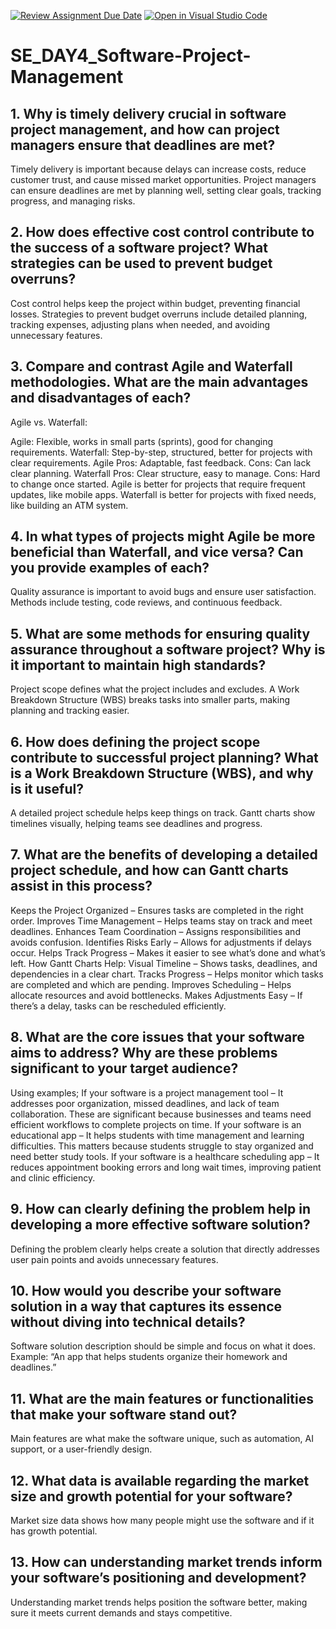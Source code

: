 [![Review Assignment Due Date](https://classroom.github.com/assets/deadline-readme-button-22041afd0340ce965d47ae6ef1cefeee28c7c493a6346c4f15d667ab976d596c.svg)](https://classroom.github.com/a/9pw6JKcu)
[![Open in Visual Studio Code](https://classroom.github.com/assets/open-in-vscode-2e0aaae1b6195c2367325f4f02e2d04e9abb55f0b24a779b69b11b9e10269abc.svg)](https://classroom.github.com/online_ide?assignment_repo_id=18515884&assignment_repo_type=AssignmentRepo)
# SE_DAY4_Software-Project-Management
## 1. Why is timely delivery crucial in software project management, and how can project managers ensure that deadlines are met?
Timely delivery is important because delays can increase costs, reduce customer trust, and cause missed market opportunities. Project managers can ensure deadlines are met by planning well, setting clear goals, tracking progress, and managing risks.

## 2. How does effective cost control contribute to the success of a software project? What strategies can be used to prevent budget overruns?
Cost control helps keep the project within budget, preventing financial losses. Strategies to prevent budget overruns include detailed planning, tracking expenses, adjusting plans when needed, and avoiding unnecessary features.

## 3. Compare and contrast Agile and Waterfall methodologies. What are the main advantages and disadvantages of each?
Agile vs. Waterfall:

Agile: Flexible, works in small parts (sprints), good for changing requirements.
Waterfall: Step-by-step, structured, better for projects with clear requirements.
Agile Pros: Adaptable, fast feedback. Cons: Can lack clear planning.
Waterfall Pros: Clear structure, easy to manage. Cons: Hard to change once started.
Agile is better for projects that require frequent updates, like mobile apps. Waterfall is better for projects with fixed needs, like building an ATM system.

## 4. In what types of projects might Agile be more beneficial than Waterfall, and vice versa? Can you provide examples of each?
Quality assurance is important to avoid bugs and ensure user satisfaction. Methods include testing, code reviews, and continuous feedback.

## 5. What are some methods for ensuring quality assurance throughout a software project? Why is it important to maintain high standards?
Project scope defines what the project includes and excludes. A Work Breakdown Structure (WBS) breaks tasks into smaller parts, making planning and tracking easier.


## 6. How does defining the project scope contribute to successful project planning? What is a Work Breakdown Structure (WBS), and why is it useful?
A detailed project schedule helps keep things on track. Gantt charts show timelines visually, helping teams see deadlines and progress.

## 7. What are the benefits of developing a detailed project schedule, and how can Gantt charts assist in this process?
Keeps the Project Organized – Ensures tasks are completed in the right order.
Improves Time Management – Helps teams stay on track and meet deadlines.
Enhances Team Coordination – Assigns responsibilities and avoids confusion.
Identifies Risks Early – Allows for adjustments if delays occur.
Helps Track Progress – Makes it easier to see what’s done and what’s left.
How Gantt Charts Help:
Visual Timeline – Shows tasks, deadlines, and dependencies in a clear chart.
Tracks Progress – Helps monitor which tasks are completed and which are pending.
Improves Scheduling – Helps allocate resources and avoid bottlenecks.
Makes Adjustments Easy – If there’s a delay, tasks can be rescheduled efficiently.

## 8. What are the core issues that your software aims to address? Why are these problems significant to your target audience?
Using examples;
If your software is a project management tool – It addresses poor organization, missed deadlines, and lack of team collaboration. These are significant because businesses and teams need efficient workflows to complete projects on time.
If your software is an educational app – It helps students with time management and learning difficulties. This matters because students struggle to stay organized and need better study tools.
If your software is a healthcare scheduling app – It reduces appointment booking errors and long wait times, improving patient and clinic efficiency.


## 9. How can clearly defining the problem help in developing a more effective software solution?
Defining the problem clearly helps create a solution that directly addresses user pain points and avoids unnecessary features.

## 10. How would you describe your software solution in a way that captures its essence without diving into technical details?
Software solution description should be simple and focus on what it does. Example: “An app that helps students organize their homework and deadlines.”

## 11. What are the main features or functionalities that make your software stand out?
Main features are what make the software unique, such as automation, AI support, or a user-friendly design.

## 12. What data is available regarding the market size and growth potential for your software?
Market size data shows how many people might use the software and if it has growth potential.


## 13. How can understanding market trends inform your software’s positioning and development?
Understanding market trends helps position the software better, making sure it meets current demands and stays competitive.


















